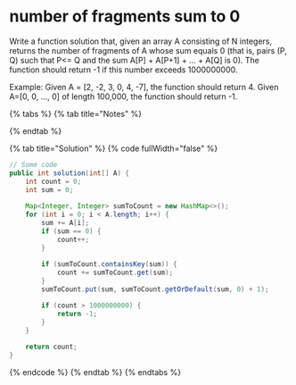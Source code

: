 # number of fragments sum to 0

Write a function solution that, given an array A consisting of N integers, returns the number of fragments of A whose sum equals 0 (that is, pairs (P, Q) such that P<= Q and the sum A\[P] + A\[P+1] + ... + A\[Q] is 0). The function should return -1 if this number exceeds 1000000000.&#x20;

Example: Given A = \[2, -2, 3, 0, 4, -7], the function should return 4. Given A=\[0, 0, ..., 0] of length 100,000, the function should return -1.

{% tabs %}
{% tab title="Notes" %}

{% endtab %}

{% tab title="Solution" %}
{% code fullWidth="false" %}
```java
// Some code
public int solution(int[] A) {
    int count = 0;
    int sum = 0;
    
    Map<Integer, Integer> sumToCount = new HashMap<>();
    for (int i = 0; i < A.length; i++) {
        sum += A[i];
        if (sum == 0) {
            count++;
        }
        
        if (sumToCount.containsKey(sum)) {
            count += sumToCount.get(sum);
        }
        sumToCount.put(sum, sumToCount.getOrDefault(sum, 0) + 1);

        if (count > 1000000000) {
            return -1;
        }
    }
    
    return count;
}
```
{% endcode %}
{% endtab %}
{% endtabs %}
